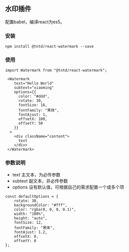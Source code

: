 ## 水印插件

配置babel，编译react为es5。

### 安装
```
npm install @tntd/react-watermark --save
```

### 使用

```
import Watermark from "@tntd/react-watermark";

 <Watermark
    text="Hello World"
    subtext="xiaoming"
    options={{
      color: "#ddd",
      rotate: 30,
      fontSize: 16,
      fontFamily: "黑体",
      fontAjust: 1,
      offsetX: 100,
      offsetY: 50
    }}
  >
    <div className="content">
      text
    </div>
 </Watermark>
```
 
### 参数说明

- text 主文本，为必传参数
- subtext 副文本，非必传参数
- options 设有默认值，可根据自己的需求配置一个或多个项
```
const defaultOptions = {
    rotate: 30,
    backgroundColor: "#fff",
    color: "rgba(0, 0, 0, 0.1)",
    width: "100%",
    height: "auto",
    fontSize: 12,
    fontFamily: "黑体",
    fontAjust: 1.2,
    offsetX: 0,
    offsetY: 0
};
```
